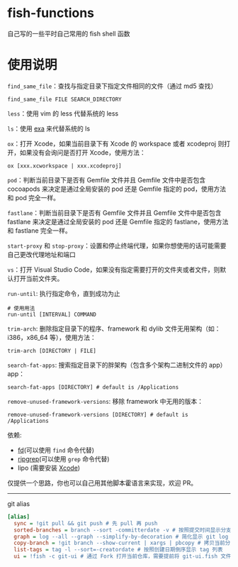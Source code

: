 # fish-functions
自己写的一些平时自己常用的 fish shell 函数

# 使用说明

`find_same_file`：查找与指定目录下指定文件相同的文件（通过 md5 查找）

```fish
find_same_file FILE SEARCH_DIRECTORY
```

`less`：使用 vim 的 less 代替系统的 less

`ls`：使用 [exa](https://github.com/ogham/exa) 来代替系统的 ls

`ox`：打开 Xcode，如果当前目录下有 Xcode 的 workspace 或者 xcodeproj 则打开，如果没有会询问是否打开 Xcode，使用方法：

```fish
ox [xxx.xcworkspace | xxx.xcodeproj]
```

`pod`：判断当前目录下是否有 Gemfile 文件并且 Gemfile 文件中是否包含 cocoapods 来决定是通过全局安装的 pod 还是 Gemfile 指定的 pod，使用方法和 pod 完全一样。

`fastlane`：判断当前目录下是否有 Gemfile 文件并且 Gemfile 文件中是否包含 fastlane 来决定是通过全局安装的 pod 还是 Gemfile 指定的 fastlane，使用方法和 fastlane 完全一样。

`start-proxy` 和 `stop-proxy`：设置和停止终端代理，如果你想使用的话可能需要自己更改代理地址和端口

`vs`：打开 Visual Studio Code，如果没有指定需要打开的文件夹或者文件，则默认打开当前文件夹。

`run-until`: 执行指定命令，直到成功为止

```fish
# 使用用法
run-until [INTERVAL] COMMAND
```

`trim-arch`: 删除指定目录下的程序、framework 和 dylib 文件无用架构（如：i386，x86_64 等），使用方法：

```fish
trim-arch [DIRECTORY | FILE]
```

`search-fat-apps`: 搜索指定目录下的胖架构（包含多个架构二进制文件的 app）app：
```fish
search-fat-apps [DIRECTORY] # default is /Applications
```

`remove-unused-framework-versions`: 移除 framework 中无用的版本：
```fish
remove-unused-framework-versions [DIRECTORY] # default is /Applications
```

依赖:

- [fd](https://github.com/sharkdp/fd)(可以使用 `find` 命令代替)
- [ripgrep](https://github.com/BurntSushi/ripgrep)(可以使用 `grep` 命令代替)
- lipo (需要安装 [Xcode](https://developer.apple.com/xcode/))

仅提供一个思路，你也可以自己用其他脚本霍语言来实现，欢迎 PR。

---

git alias
```ini
[alias]
  sync = !git pull && git push # 先 pull 再 push
  sorted-branches = branch --sort -committerdate -v # 按照提交时间显示分支，后面可以加 -a/-r/-l 分别表示所有、远程和本地分支
  graph = log --all --graph --simplify-by-decoration # 简化显示 git log 信息（只显示分支和 tag 及合并关系）
  copy-branch = !git branch --show-current | xargs | pbcopy # 拷贝当前分支名到粘贴板
  list-tags = tag -l --sort=-creatordate # 按照创建日期倒序显示 tag 列表
  ui = !fish -c git-ui # 通过 Fork 打开当前仓库，需要提前将 git-ui.fish 文件放到 ~/.config/fish/functions 文件夹中
```
